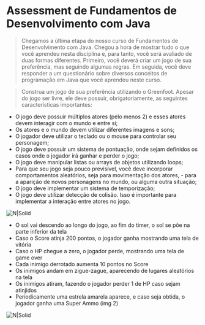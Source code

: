 # Assessment de Fundamentos de Desenvolvimento com Java

>Chegamos a última etapa do nosso curso de Fundamentos de Desenvolvimento com Java. Chegou a hora de mostrar tudo o que você aprendeu nesta disciplina e, para tanto, você será avaliado de duas formas diferentes. Primeiro, você deverá criar um jogo de sua preferência, mas seguindo algumas regras. Em seguida, você deve responder a um questionário sobre diversos conceitos de programação em Java que você aprendeu neste curso.

>Construa um jogo de sua preferência utilizando o Greenfoot. Apesar do jogo ser livre, ele deve possuir, obrigatoriamente, as seguintes características importantes:

- O jogo deve possuir múltiplos atores (pelo menos 2) e esses atores devem interagir com o mundo e entre si;
- Os atores e o mundo devem utilizar diferentes imagens e sons;
- O jogador deve utilizar o teclado ou o mouse para controlar seu personagem;
- O jogo deve possuir um sistema de pontuação, onde sejam definidos os casos onde o jogador irá ganhar e perder o jogo;
- O jogo deve manipular listas ou arrays de objetos utilizando loops;
- Para que seu jogo seja pouco previsível, você deve incorporar comportamentos aleatórios, seja para movimentação dos atores, - para a aparição de novos personagens no mundo, ou alguma outra situação;
- O jogo deve implementar um sistema de temporização;
- O jogo deve utilizar detecção de colisão. Isso é importante para implementar a interação entre atores no jogo.

![N|Solid](https://i.imgur.com/ZDeRDPk.png)

- O sol vai descendo ao longo do jogo, ao fim do timer, o sol se põe na parte inferior da tela
- Caso o Score atinja 200 pontos, o jogador ganha mostrando uma tela de vitória
- Caso o HP chegue a zero, o jogador perde, mostrando uma tela de game over
- Cada inimigo derrotado aumenta 10 pontos no Score
- Os inimigos andam em zigue-zague, aparecendo de lugares aleatórios na tela
- Os inimigos atiram, fazendo o jogador perder 1 de HP caso sejam atinjidos
- Periodicamente uma estrela amarela aparece, e caso seja obtida, o jogador ganha uma Super Ammo (img 2)

![N|Solid](https://i.imgur.com/zYbr7bH.png)